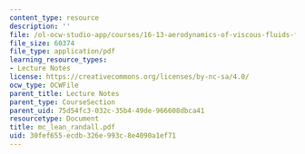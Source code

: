 ```yaml
---
content_type: resource
description: ''
file: /ol-ocw-studio-app/courses/16-13-aerodynamics-of-viscous-fluids-fall-2003/30fef655ecdb326e993c8e4090a1ef71_mc_lean_randall.pdf
file_size: 60374
file_type: application/pdf
learning_resource_types:
- Lecture Notes
license: https://creativecommons.org/licenses/by-nc-sa/4.0/
ocw_type: OCWFile
parent_title: Lecture Notes
parent_type: CourseSection
parent_uid: 75d54fc3-032c-35b4-49de-966608dbca41
resourcetype: Document
title: mc_lean_randall.pdf
uid: 30fef655-ecdb-326e-993c-8e4090a1ef71
---
```

